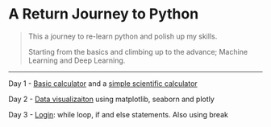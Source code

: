 # A Return Journey to Python

>This a journey to re-learn python and polish up my skills. 
>
>Starting from the basics and climbing up to the advance; Machine Learning and Deep Learning. 
***

Day 1 - [Basic calculator](https://github.com/dzidziquist/A-return-journey-to-python-/blob/main/calculator/simple_calculator.py) and a [simple scientific calculator](https://github.com/dzidziquist/A-return-journey-to-python-/blob/main/calculator/scientifc_calculator.py) 

Day 2 - [Data visualizaiton](https://github.com/dzidziquist/A-return-journey-to-python-/tree/main/data%20visualization) using matplotlib, seaborn and plotly 

Day 3 - [Login](https://github.com/dzidziquist/A-return-journey-to-python-/tree/main/login): while loop, if and else statements. Also using break
